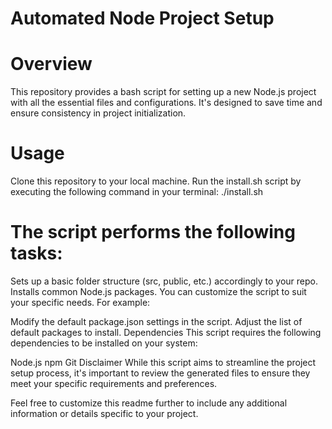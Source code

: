# Automated Node Project Setup
# Overview
This repository provides a bash script for setting up a new Node.js project with all the essential files and configurations. It's designed to save time and ensure consistency in project initialization.

# Usage
Clone this repository to your local machine.
Run the install.sh script by executing the following command in your terminal:
./install.sh

# The script performs the following tasks:

Sets up a basic folder structure (src, public, etc.) accordingly to your repo.
Installs common Node.js packages.
You can customize the script to suit your specific needs. For example:

Modify the default package.json settings in the script.
Adjust the list of default packages to install.
Dependencies
This script requires the following dependencies to be installed on your system:

Node.js
npm
Git
Disclaimer
While this script aims to streamline the project setup process, it's important to review the generated files to ensure they meet your specific requirements and preferences.

Feel free to customize this readme further to include any additional information or details specific to your project.
